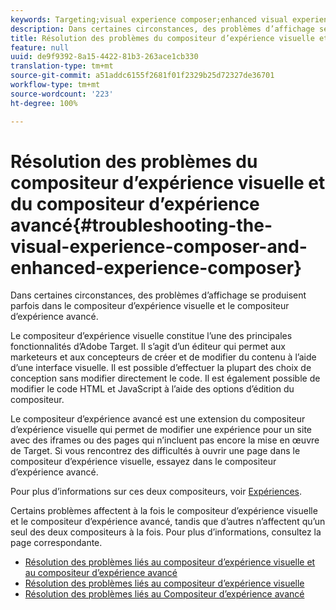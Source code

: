 ```yaml
---
keywords: Targeting;visual experience composer;enhanced visual experience composer;vec;troubleshoot visual experience composer;troubleshooting;eec;enhanced experience composer;tls;tls 1.2
description: Dans certaines circonstances, des problèmes d’affichage se produisent parfois dans le compositeur d’expérience visuelle et le compositeur d’expérience avancé.
title: Résolution des problèmes du compositeur d’expérience visuelle et du compositeur d’expérience avancé
feature: null
uuid: de9f9392-8a15-4422-81b3-263ace1cb330
translation-type: tm+mt
source-git-commit: a51addc6155f2681f01f2329b25d72327de36701
workflow-type: tm+mt
source-wordcount: '223'
ht-degree: 100%

---
```



# Résolution des problèmes du compositeur d’expérience visuelle et du compositeur d’expérience avancé{#troubleshooting-the-visual-experience-composer-and-enhanced-experience-composer}

Dans certaines circonstances, des problèmes d’affichage se produisent parfois dans le compositeur d’expérience visuelle et le compositeur d’expérience avancé.

Le compositeur d’expérience visuelle constitue l’une des principales fonctionnalités d’Adobe Target. Il s’agit d’un éditeur qui permet aux marketeurs et aux concepteurs de créer et de modifier du contenu à l’aide d’une interface visuelle. Il est possible d’effectuer la plupart des choix de conception sans modifier directement le code. Il est également possible de modifier le code HTML et JavaScript à l’aide des options d’édition du compositeur.

Le compositeur d’expérience avancé est une extension du compositeur d’expérience visuelle qui permet de modifier une expérience pour un site avec des iframes ou des pages qui n’incluent pas encore la mise en œuvre de Target. Si vous rencontrez des difficultés à ouvrir une page dans le compositeur d’expérience visuelle, essayez dans le compositeur d’expérience avancé.

Pour plus d’informations sur ces deux compositeurs, voir [Expériences](../../../c-experiences/experiences.md#concept_A2E10F6AFB3D4AEAB6951EE14688848D).

Certains problèmes affectent à la fois le compositeur d’expérience visuelle et le compositeur d’expérience avancé, tandis que d’autres n’affectent qu’un seul des deux compositeurs à la fois. Pour plus d’informations, consultez la page correspondante.

* [Résolution des problèmes liés au compositeur d’expérience visuelle et au compositeur d’expérience avancé](/help/c-experiences/c-visual-experience-composer/r-troubleshoot-composer/issues-related-to-the-visual-experience-composer-vec-and-enhanced-experience-composer-eec.md)
* [Résolution des problèmes liés au compositeur d’expérience visuelle](/help/c-experiences/c-visual-experience-composer/r-troubleshoot-composer/troubleshooting-issues-related-to-the-visual-experience-composer-vec.md)
* [Résolution des problèmes liés au Compositeur d’expérience avancé](/help/c-experiences/c-visual-experience-composer/r-troubleshoot-composer/troubleshooting-issues-related-to-the-enhanced-experience-composer-eec.md)